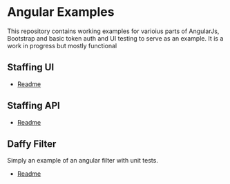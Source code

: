 # Angular Examples

This repository contains working examples for varioius parts of AngularJs, Bootstrap and basic token auth and UI testing to serve as an example. It is a work in progress but mostly functional

## Staffing UI
- [Readme](staffing_ui/README.md)

## Staffing API
- [Readme](staffing_api/README.md)

## Daffy Filter
Simply an example of an angular filter with unit tests.

- [Readme](DaffyFilter/README.md)
